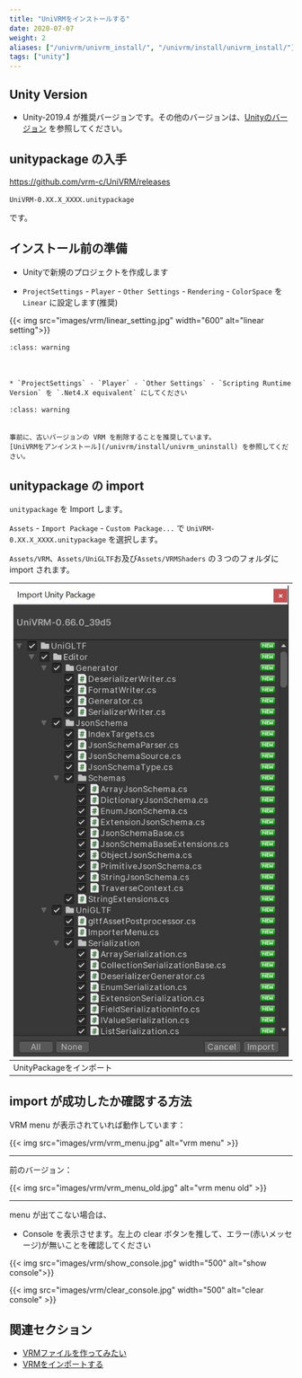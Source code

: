```yaml
---
title: "UniVRMをインストールする"
date: 2020-07-07
weight: 2
aliases: ["/univrm/univrm_install/", "/univrm/install/univrm_install/"]
tags: ["unity"]
---
```


## Unity Version

* Unity-2019.4 が推奨バージョンです。その他のバージョンは、[Unityのバージョン](/univrm/install/unity_version) を参照してください。

## unitypackage の入手

https://github.com/vrm-c/UniVRM/releases

`UniVRM-0.XX.X_XXXX.unitypackage`

です。

## インストール前の準備

* Unityで新規のプロジェクトを作成します

* `ProjectSettings` - `Player` - `Other Settings` - `Rendering` - `ColorSpace` を `Linear` に設定します(推奨)

{{< img src="images/vrm/linear_setting.jpg" width="600" alt="linear setting">}}

```{admonition} Unity-2018.3, Unity-2018.4, Unity-2019.1 で作業する場合
:class: warning



* `ProjectSettings` - `Player` - `Other Settings` - `Scripting Runtime Version` を `.Net4.X equivalent` にしてください

```


```{admonition} 既存のプロジェクト
:class: warning


事前に、古いバージョンの VRM を削除することを推奨しています。
[UniVRMをアンインストール](/univrm/install/univrm_uninstall) を参照してください。

```



## unitypackage の import

`unitypackage` を Import します。

`Assets` - `Import Package` - `Custom Package...` で `UniVRM-0.XX.X_XXXX.unitypackage` を選択します。

`Assets/VRM`、`Assets/UniGLTF`お及び`Assets/VRMShaders` の３つのフォルダに import されます。

| ![package_import](/_static/images/vrm/package_import.jpg) |
|-----------------------------------------------------------|
| UnityPackageをインポート                                  |

## import が成功したか確認する方法

VRM menu が表示されていれば動作しています：

{{< img src="images/vrm/vrm_menu.jpg" alt="vrm menu" >}}
<hr>

前のバージョン：

{{< img src="images/vrm/vrm_menu_old.jpg" alt="vrm menu old" >}}
<hr>

menu が出てこない場合は、

* Console を表示させます。左上の clear ボタンを推して、エラー(赤いメッセージ)が無いことを確認してください

{{< img src="images/vrm/show_console.jpg"  width="500" alt="show console">}}

{{< img src="images/vrm/clear_console.jpg" width="500" alt="clear console" >}}

## 関連セクション

- [VRMファイルを作ってみたい](/vrm/how_to_make_vrm/index)
- [VRMをインポートする](/univrm/import/univrm_import)
